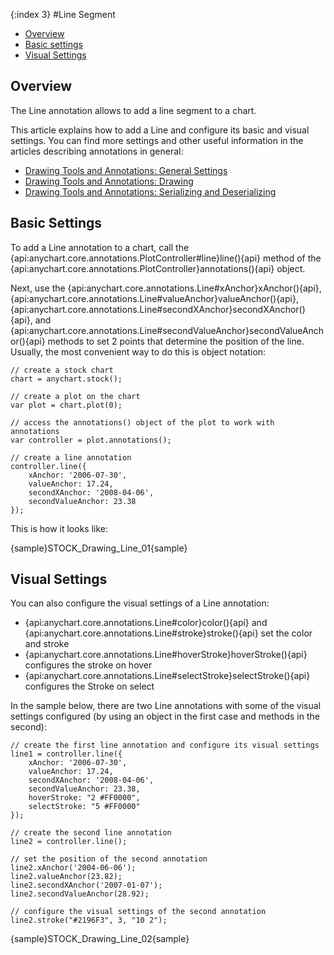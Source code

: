 {:index 3}
#Line Segment

* [Overview](#overview)
* [Basic settings](#basic_settings)
* [Visual Settings](#visual_settings)

## Overview

The Line annotation allows to add a line segment to a chart.

This article explains how to add a Line and configure its basic and visual settings. You can find more settings and other useful information in the articles describing annotations in general:

* [Drawing Tools and Annotations: General Settings](General_Settings)
* [Drawing Tools and Annotations: Drawing](Drawing)
* [Drawing Tools and Annotations: Serializing and Deserializing](Serializing_Deserializing)

## Basic Settings

To add a Line annotation to a chart, call the {api:anychart.core.annotations.PlotController#line}line(){api} method of the {api:anychart.core.annotations.PlotController}annotations(){api} object.

Next, use the {api:anychart.core.annotations.Line#xAnchor}xAnchor(){api}, {api:anychart.core.annotations.Line#valueAnchor}valueAnchor(){api}, {api:anychart.core.annotations.Line#secondXAnchor}secondXAnchor(){api}, and {api:anychart.core.annotations.Line#secondValueAnchor}secondValueAnchor(){api} methods to set 2 points that determine the position of the line. Usually, the most convenient way to do this is object notation:

```
// create a stock chart
chart = anychart.stock();

// create a plot on the chart
var plot = chart.plot(0);

// access the annotations() object of the plot to work with annotations
var controller = plot.annotations();

// create a line annotation
controller.line({
    xAnchor: '2006-07-30',
    valueAnchor: 17.24,
    secondXAnchor: '2008-04-06',
    secondValueAnchor: 23.38
});
```

This is how it looks like:

{sample}STOCK\_Drawing\_Line\_01{sample}

## Visual Settings

You can also configure the visual settings of a Line annotation:

* {api:anychart.core.annotations.Line#color}color(){api} and {api:anychart.core.annotations.Line#stroke}stroke(){api} set the color and stroke
* {api:anychart.core.annotations.Line#hoverStroke}hoverStroke(){api} configures the stroke on hover
* {api:anychart.core.annotations.Line#selectStroke}selectStroke(){api} configures the Stroke on select

In the sample below, there are two Line annotations with some of the visual settings configured (by using an object in the first case and methods in the second):

```
// create the first line annotation and configure its visual settings
line1 = controller.line({
    xAnchor: '2006-07-30',
    valueAnchor: 17.24,
    secondXAnchor: '2008-04-06',
    secondValueAnchor: 23.38,
    hoverStroke: "2 #FF0000",
    selectStroke: "5 #FF0000"
});

// create the second line annotation
line2 = controller.line();

// set the position of the second annotation
line2.xAnchor('2004-06-06');
line2.valueAnchor(23.82);
line2.secondXAnchor('2007-01-07');
line2.secondValueAnchor(28.92);
 
// configure the visual settings of the second annotation
line2.stroke("#2196F3", 3, "10 2");
```

{sample}STOCK\_Drawing\_Line\_02{sample}